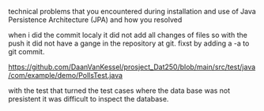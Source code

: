 technical problems that you encountered during installation and use of Java Persistence Architecture (JPA) and how you resolved

when i did the commit localy it did not add all changes of files so with the push it did not have a gange in the repository at git.
fixst by adding a -a to git commit.

https://github.com/DaanVanKessel/prosject_Dat250/blob/main/src/test/java/com/example/demo/PollsTest.java

with the test that turned the test cases where the data base was not presistent it was difficult to inspect the database.

